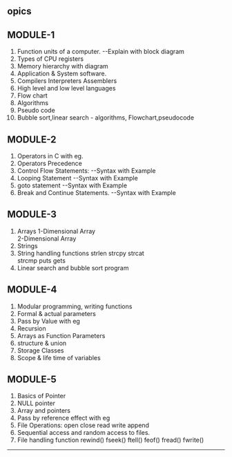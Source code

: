 ## opics

## MODULE-1

1. Function units of a computer.
   --Explain with block diagram
2. Types of CPU registers
3. Memory hierarchy with diagram
4. Application & System software.
5. Compilers
   Interpreters
   Assemblers
6. High level and low level languages
7. Flow chart
8. Algorithms
9. Pseudo code
10. Bubble sort,linear search - algorithms, Flowchart,pseudocode

## MODULE-2

1. Operators in C with eg.
2. Operators Precedence
3. Control Flow Statements:
   --Syntax with Example
4. Looping Statement
   --Syntax with Example
5. goto statement
   --Syntax with Example
6. Break and Continue Statements.
   --Syntax with Example

## MODULE-3

1. Arrays
   1-Dimensional Array  
    2-Dimensional Array
2. Strings
3. String handling functions
   strlen
   strcpy
   strcat  
    strcmp
   puts
   gets
4. Linear search and bubble sort program

## MODULE-4

1. Modular programming, writing functions
2. Formal & actual parameters
3. Pass by Value with eg
4. Recursion
5. Arrays as Function Parameters
6. structure & union
7. Storage Classes
8. Scope &
   life time of variables

## MODULE-5

1. Basics of Pointer
2. NULL pointer
3. Array and pointers
4. Pass by reference effect with eg
5. File Operations:
   open
   close
   read
   write
   append
6. Sequential access and random access to files.
7. File handling function rewind()
   fseek()
   ftell()
   feof()
   fread()
   fwrite()

---

